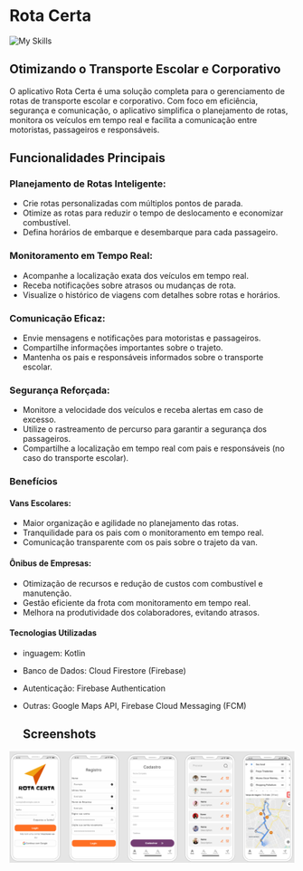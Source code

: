 # Rota Certa 
![My Skills](https://skillicons.dev/icons?i=java,androidstudio,kotlin,firebase&theme=light)
## Otimizando o Transporte Escolar e Corporativo

O aplicativo Rota Certa é uma solução completa para o gerenciamento de rotas de transporte escolar e corporativo. Com foco em eficiência, segurança e comunicação, o aplicativo simplifica o planejamento de rotas, monitora os veículos em tempo real e facilita a comunicação entre motoristas, passageiros e responsáveis.

## Funcionalidades Principais

### Planejamento de Rotas Inteligente:
- Crie rotas personalizadas com múltiplos pontos de parada.
- Otimize as rotas para reduzir o tempo de deslocamento e economizar combustível.
- Defina horários de embarque e desembarque para cada passageiro.

### Monitoramento em Tempo Real:
- Acompanhe a localização exata dos veículos em tempo real.
- Receba notificações sobre atrasos ou mudanças de rota.
- Visualize o histórico de viagens com detalhes sobre rotas e horários.
### Comunicação Eficaz:
- Envie mensagens e notificações para motoristas e passageiros.
- Compartilhe informações importantes sobre o trajeto.
- Mantenha os pais e responsáveis informados sobre o transporte escolar.
### Segurança Reforçada:
- Monitore a velocidade dos veículos e receba alertas em caso de excesso.
- Utilize o rastreamento de percurso para garantir a segurança dos passageiros.
- Compartilhe a localização em tempo real com pais e responsáveis (no caso do transporte escolar).
### Benefícios

#### Vans Escolares:
- Maior organização e agilidade no planejamento das rotas.
- Tranquilidade para os pais com o monitoramento em tempo real.
- Comunicação transparente com os pais sobre o trajeto da van.
#### Ônibus de Empresas:
- Otimização de recursos e redução de custos com combustível e manutenção.
- Gestão eficiente da frota com monitoramento em tempo real.
- Melhora na produtividade dos colaboradores, evitando atrasos.
#### Tecnologias Utilizadas 
- inguagem: Kotlin
- Banco de Dados: Cloud Firestore (Firebase)
- Autenticação: Firebase Authentication
- Outras: Google Maps API, Firebase Cloud Messaging (FCM)

  ## Screenshots
![App Screenshot](https://github.com/AlexandreRHeck/fotosrota/blob/main/homeRota.png)
